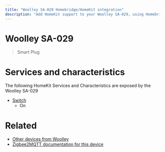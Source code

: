 ```yaml
---
title: "Woolley SA-029 Homebridge/HomeKit integration"
description: "Add HomeKit support to your Woolley SA-029, using Homebridge, Zigbee2MQTT and homebridge-z2m."
---
```

<!---
This file has been GENERATED using src/docgen/docgen.ts
DO NOT EDIT THIS FILE MANUALLY!
-->
# Woolley SA-029
> Smart Plug


# Services and characteristics
The following HomeKit Services and Characteristics are exposed by
the Woolley SA-029

* [Switch](../../switch.md)
  * On


# Related
* [Other devices from Woolley](../index.md#woolley)
* [Zigbee2MQTT documentation for this device](https://www.zigbee2mqtt.io/devices/SA-029.html)